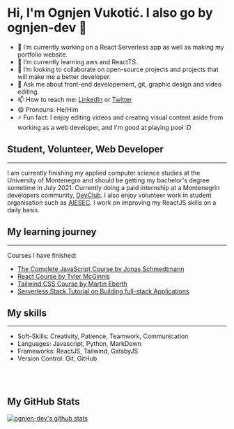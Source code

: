 # Hi, I'm Ognjen Vukotić. I also go by ognjen-dev 👋

- 🔭 I’m currently working on a React Serverless app as well as making my portfolio website.
- 🌱 I’m currently learning aws and ReactTS.
- 👯 I’m looking to collaborate on open-source projects and projects that will make me a better developer.
- 💬 Ask me about front-end developement, git, graphic design and video editing.
- 📫 How to reach me: [LinkedIn](https://www.linkedin.com/in/ognjen-dev/) or [Twitter](https://twitter.com/devognjen)
- 😄 Pronouns: He/Him
- ⚡ Fun fact: I enjoy editing videos and creating visual content aside from working as a web developer, and I'm good at playing pool :D

## Student, Volunteer, Web Developer
<hr/>

I am currently finishing my applied computer science studies at the University of Montenegro and should be getting my bachelor's degree sometime in July 2021. Currently doing a paid internship at a Montenegrin developers community, [DevClub](https://www.linkedin.com/company/devclubme/). I also enjoy volunteer work in student organisation such as [AIESEC](https://www.linkedin.com/company/aiesec-in-montenegro/mycompany/). I work on improving my ReactJS skills on a daily basis.

## My learning journey
<hr/>

 Courses I have finished:<br/>
 - [The Complete JavaScript Course by Jonas Schmedtmann](https://www.udemy.com/course/the-complete-javascript-course/)
 - [React Course by Tyler McGinnis](https://ui.dev/react/)
 - [Tailwind CSS Course by Martin Eberth](https://www.udemy.com/course/tailwindcss-with-examples/)
 - [Serverless Stack Tutorial on Building full-stack Applications](https://serverless-stack.com/)


## My skills
<hr/>

 - Soft-Skills: Creativity, Patience, Teamwork, Communication
 - Languages: Javascript, Python, MarkDown
 - Frameworks: ReactJS, Tailwind, GatsbyJS
 - Version Control: Git, GitHub
  <br/>
  <br/>

## My GitHub Stats
  [![ognjen-dev's github stats](https://github-readme-stats.vercel.app/api?username=ognjen-dev)](https://github.com/anuraghazra/github-readme-stats)


